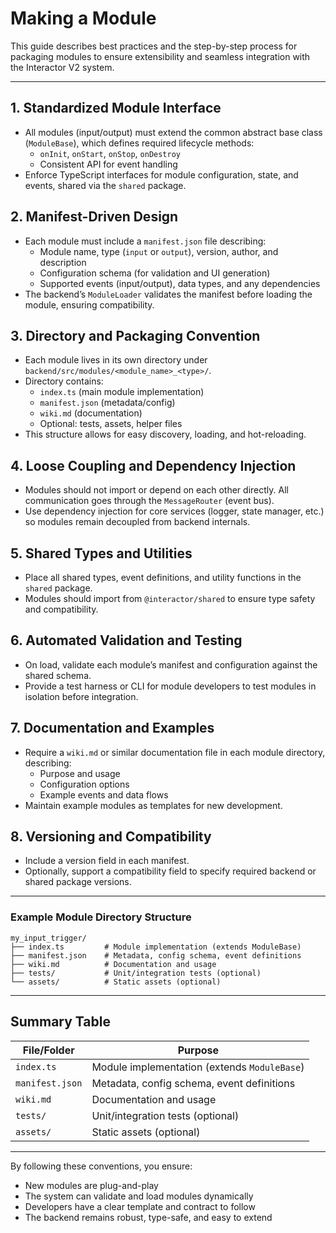 # Making a Module

This guide describes best practices and the step-by-step process for packaging modules to ensure extensibility and seamless integration with the Interactor V2 system.

---

## 1. Standardized Module Interface

- All modules (input/output) must extend the common abstract base class (`ModuleBase`), which defines required lifecycle methods:
  - `onInit`, `onStart`, `onStop`, `onDestroy`
  - Consistent API for event handling
- Enforce TypeScript interfaces for module configuration, state, and events, shared via the `shared` package.

## 2. Manifest-Driven Design

- Each module must include a `manifest.json` file describing:
  - Module name, type (`input` or `output`), version, author, and description
  - Configuration schema (for validation and UI generation)
  - Supported events (input/output), data types, and any dependencies
- The backend’s `ModuleLoader` validates the manifest before loading the module, ensuring compatibility.

## 3. Directory and Packaging Convention

- Each module lives in its own directory under `backend/src/modules/<module_name>_<type>/`.
- Directory contains:
  - `index.ts` (main module implementation)
  - `manifest.json` (metadata/config)
  - `wiki.md` (documentation)
  - Optional: tests, assets, helper files
- This structure allows for easy discovery, loading, and hot-reloading.

## 4. Loose Coupling and Dependency Injection

- Modules should not import or depend on each other directly. All communication goes through the `MessageRouter` (event bus).
- Use dependency injection for core services (logger, state manager, etc.) so modules remain decoupled from backend internals.

## 5. Shared Types and Utilities

- Place all shared types, event definitions, and utility functions in the `shared` package.
- Modules should import from `@interactor/shared` to ensure type safety and compatibility.

## 6. Automated Validation and Testing

- On load, validate each module’s manifest and configuration against the shared schema.
- Provide a test harness or CLI for module developers to test modules in isolation before integration.

## 7. Documentation and Examples

- Require a `wiki.md` or similar documentation file in each module directory, describing:
  - Purpose and usage
  - Configuration options
  - Example events and data flows
- Maintain example modules as templates for new development.

## 8. Versioning and Compatibility

- Include a version field in each manifest.
- Optionally, support a compatibility field to specify required backend or shared package versions.

---

### Example Module Directory Structure

```
my_input_trigger/
├── index.ts         # Module implementation (extends ModuleBase)
├── manifest.json    # Metadata, config schema, event definitions
├── wiki.md          # Documentation and usage
├── tests/           # Unit/integration tests (optional)
└── assets/          # Static assets (optional)
```

---

## Summary Table

| File/Folder         | Purpose                                      |
|---------------------|----------------------------------------------|
| `index.ts`          | Module implementation (extends `ModuleBase`) |
| `manifest.json`     | Metadata, config schema, event definitions   |
| `wiki.md`           | Documentation and usage                      |
| `tests/`            | Unit/integration tests (optional)            |
| `assets/`           | Static assets (optional)                     |

---

By following these conventions, you ensure:
- New modules are plug-and-play
- The system can validate and load modules dynamically
- Developers have a clear template and contract to follow
- The backend remains robust, type-safe, and easy to extend 